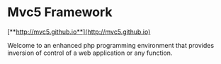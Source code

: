 # Mvc5 Framework

[**http://mvc5.github.io**](http://mvc5.github.io)

Welcome to an enhanced php programming environment that provides inversion of control of a web application or any function.
